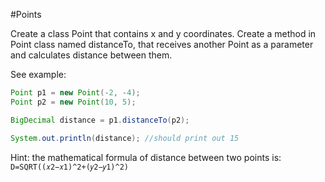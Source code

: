 #Points

Create a class Point that contains x and y coordinates.
Create a method in Point class named distanceTo, that receives another Point as a parameter and calculates distance between them.

See example:
```java
Point p1 = new Point(-2, -4);
Point p2 = new Point(10, 5);

BigDecimal distance = p1.distanceTo(p2);

System.out.println(distance); //should print out 15
```

Hint: the mathematical formula of distance between two points is:
`D=SQRT((𝑥2−𝑥1)^2+(𝑦2−𝑦1)^2)`